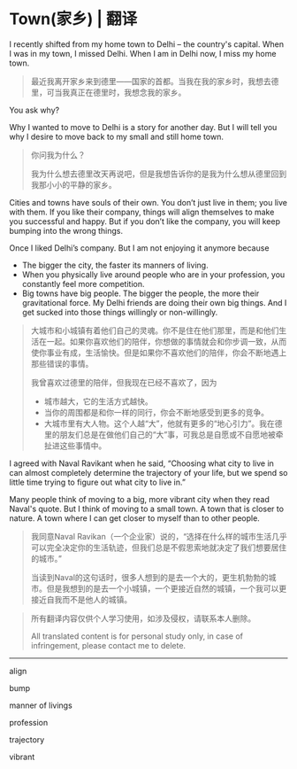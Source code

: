 # Town(家乡) | 翻译


I recently shifted from my home town to Delhi – the country's capital. When I was in my town, I missed Delhi. When I am in Delhi now, I miss my home town.

> 最近我离开家乡来到德里——国家的首都。当我在我的家乡时，我想去德里，可当我真正在德里时，我想念我的家乡。

You ask why?

Why I wanted to move to Delhi is a story for another day. But I will tell you why I desire to move back to my small and still home town.

> 你问我为什么？
>
> 我为什么想去德里改天再说吧，但是我想告诉你的是我为什么想从德里回到我那小小的平静的家乡。

Cities and towns have souls of their own. You don’t just live in them; you live with them. If you like their company, things will align themselves to make you successful and happy. But if you don’t like the company, you will keep bumping into the wrong things.

Once I liked Delhi’s company. But I am not enjoying it anymore because

- The bigger the city, the faster its manners of living.
- When you physically live around people who are in your profession, you constantly feel more competition.
- Big towns have big people. The bigger the people, the more their gravitational force. My Delhi friends are doing their own big things. And I get sucked into those things willingly or non-willingly.

> 大城市和小城镇有着他们自己的灵魂。你不是住在他们那里，而是和他们生活在一起。如果你喜欢他们的陪伴，你想做的事情就会和你步调一致，从而使你事业有成，生活愉快。但是如果你不喜欢他们的陪伴，你会不断地遇上那些错误的事情。
>
> 我曾喜欢过德里的陪伴，但我现在已经不喜欢了，因为
>
> - 城市越大，它的生活方式越快。
> - 当你的周围都是和你一样的同行，你会不断地感受到更多的竞争。
> - 大城市里有大人物。这个人越“大”，他就有更多的“地心引力”。我在德里的朋友们总是在做他们自己的“大”事，可我总是自愿或不自愿地被牵扯进这些事情中。

I agreed with Naval Ravikant when he said, “Choosing what city to live in can almost completely determine the trajectory of your life, but we spend so little time trying to figure out what city to live in.”

Many people think of moving to a big, more vibrant city when they read Naval's quote. But I think of moving to a small town. A town that is closer to nature. A town where I can get closer to myself than to other people.

> 我同意Naval Ravikan（一个企业家）说的，“选择在什么样的城市生活几乎可以完全决定你的生活轨迹，但我们总是不假思索地就决定了我们想要居住的城市。”
>
> 当读到Naval的这句话时，很多人想到的是去一个大的，更生机勃勃的城市。但是我想到的是去一个小城镇，一个更接近自然的城镇，一个我可以更接近自我而不是他人的城镇。



> 所有翻译内容仅供个人学习使用，如涉及侵权，请联系本人删除。
>
> All translated content is for personal study only, in case of infringement, please contact me to delete.



---

align

bump

manner of livings

profession

trajectory 

vibrant 
